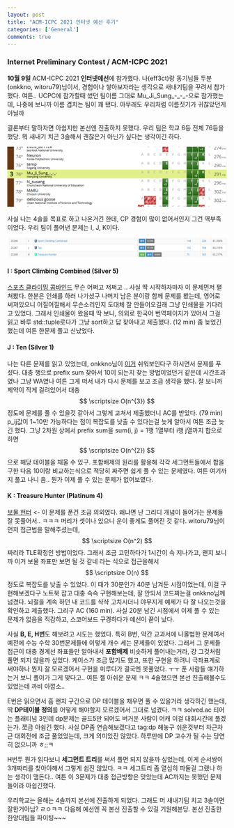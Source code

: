 ```yaml
---
layout: post
title: "ACM-ICPC 2021 인터넷 예선 후기"
categories: ['General']
comments: true
---
```

<script type="text/javascript" 
src="https://cdn.mathjax.org/mathjax/latest/MathJax.js?config=TeX-AMS_HTML">
</script>
### Internet Preliminary Contest / ACM-ICPC 2021

**10월 9일** ACM-ICPC 2021 **인터넷예선**에 참가했다. 나(eff3ct)랑 동기님들 두분(onkkno, witoru79)님이서, 경험이나 쌓아보자라는 생각으로 새내기팀을 꾸려서 참가했다. 여튼.. UCPC에 참가할때 썼던 팀이름 그대로 Mu_Ji_Sung\_\-\_\-\_\-으로 참가했는데, 나중에 보니까 이름 겹치는 팀이 꽤 됐다. 아무래도 우리처럼 이름짓기가 귀찮았던게 아닐까

결론부터 말하자면 아쉽지만 본선엔 진출하지 못했다. 우리 팀은 학교 6등 전체 76등을 했당. 뭐 새내기 치곤 3솔해서 괜찮은거 아닌가 싶다는 생각이긴 하다. 

<p align = "center"> <img src = "\assets\img\icpckorea2021internet\2.png" alt = "2"/> </p>

사실 나는 4솔을 목표로 하고 나온거긴 한데, CP 경험이 많이 없어서인지 그건 역부족이었다. 우리 팀이 풀어낸 문제는 I, J, K이다.

<p align = "center"> <img src = "\assets\img\icpckorea2021internet\1.png" alt = "1"/> </p>

#### I : Sport Climbing Combined (Silver 5)

[스포츠 클라이밍 콤바인드](https://www.acmicpc.net/problem/23246) 무슨 어쩌고 저쩌고 .. 사실 딱 시작하자마자 이 문제먼저 펼쳐봤다. 한분은 인쇄를 하러 나가셨구 나머지 남은 분이랑 함께 문제를 봤는데, 영어로 써져있으니 어질어질해서 무슨소리인지 도대체 잘 안들어오길래 그냥 인쇄물을 기다리고 있었다. 그래서 인쇄물이 왔을때 딱 보니, 의외로 한국어 번역페이지가 있어서 그걸 읽고 바루 std::tuple로다가 그냥 sort하고 답 찾아내고 제출했다. (12 min) 좀 늦었긴 했는데 여튼 한문제 풀고 신났었다.



#### J : Ten (Silver 1)

나는 다른 문제를 읽고 있었는데, onkkno님이 [이거](https://www.acmicpc.net/problem/23247) 쉬워보인다구 하시면서 문제를 푸셨다. 대충 행으로 prefix sum 찾아서 10이 되는지 찾는 방법이었던거 같은데 시간초과였나 그냥 WA였나 여튼 그게 떠서 내가 다시 문제를 보고 조금 생각을 했다. 잘 보니까 제약이 작게 걸려있어서 대충 $$ \scriptsize O(n^{3}) $$정도에 문제를 풀 수 있을것 같아서 그렇게 고쳐서 제출했더니 AC를 받았다. (79 min) p_ij값이 1~10만 가능하다는 점이 복잡도를 낮출 수 있다는걸 늦게 알아서 여튼 조금 늦긴 했다. 그냥 2차원 상에서 prefix sum을 sum(i, j) = 1행 1열부터 i행 j열까지 합으로 하면 $$ \scriptsize O(n^{2}) $$ 으로 해당 테이블을 채울 수 있구. 포함배제의 원리를 활용해 각각 세그먼트들에서 합을 구한 다음 10이랑 비교하는식으로 적당히 짜주면 쉽게 풀 수 있는 문제였다. 여튼 여기까지 풀고 나니 음.. 뭔가 이제 풀 수 있는 문제가 없어보였다.



#### K : Treasure Hunter (Platinum 4)

[보물 헌터](https://www.acmicpc.net/problem/23248) <- 이 문제를 푼건 조금 의외였다. 왜냐면 난 그리디 개념이 들어가는 문제들 잘 못풀어서.. ㅋㅋㅋ 머리가 셋이나 있으니 운이 좋게도 풀어진 것 같다. witoru79님이 먼저 접근법을 말해주셨는데, $$ \scriptsize O(n^2) $$짜리라 TLE확정인 방법이었다. 그래서 조금 고민하다가 1시간이 슥 지나가고, 왠지 보니까 이거 보물 좌표만 보면 될 것 같네 라는 식으로 접근을해서 $$ \scriptsize O(n) $$정도로 복잡도를 낮출 수 있었다. 이 때가 30분인가 40분 남겨둔 시점이었는데, 이걸 구현해보겠다구 노트북 잡고 대충 슥슥 구현해보는데, 잘 안되서 코드짜는걸 onkkno님께 넘겼다. 뇌절을 계속 하던 내 코드를 샥샥 고치시더니 야무지게 예제가 다 잘 나오는것을 확인하고 제출했다. 그리구 AC (160 min). 사실 20분 남긴 시점에서 이제 풀 수 있는 문제가 없음을 직감하고, 스코어보드 구경하다가 예선이 끝이 났다.



사실 **B, E, H번**도 해보려고 시도는 했었다. 특히 B번, 약간 교과서에 나올법한 문제여서 예전에 수능 수학 30번문제들에 이렇게 개수 세는 문제들이 있었다. 그래서 그 문제들 접근이 대충 경계선 좌표들만 알아내서 **포함배제** 비슷하게 풀어내는거라, 걍 그것처럼 풀면 되지 않을까 싶었다. 케이스가 조금 많기도 했고, 또한 구현을 하려니 극좌표계로 써야하나 뭔지 잘 모르겠어서 구현을 미루다가 결국엔 못풀었다. ㅜㅜ 푼 사람들 얘기하는거 보니 풀이가 그게 맞다고.. 여튼 젤 아쉬운 문제 ㅋㅋ 4솔했으면 본선 진출해볼수도 있었는데 까비 아깝소..

E번은 읽으면서 흠 왠지 구간으로 DP 테이블을 채우면 풀 수 있을거라 생각하긴 했는데, 딱 **DP테이블 정의**를 어떻게 해야할지 모르겠어서 그대로 넘겼다. ㅋㅋ solved.ac 티어는 플래티넘 3인데 dp문제는 골드5만 되어도 버거운 사람이 어캐 이걸 대회시간에 풀겠는가. 쪼금 아쉽긴 했다. 사실 DP좀 연습해보겠다고 tag:dp 해놓구 쉬운것부터 차근차근 대회전에 조금 풀었었는데, 크게 의미있진 않았다. 하루만에 DP 고수가 될 수는 당연히 없으니까 ㅎ;;ㅋ

H번두 뭔가 읽다보니 **세그먼트 트리**를 써서 풀면 되지 않을까 싶었는데, 이게 순서쌍이 3개짜리를 찾아야해서 그렇게 쉽진 않았다. ㅋㅋ 세그트리 좀 열심히 파둘걸 그랬나 하는 생각이 맴돈다.. 여튼 이 3문제가 대충 접근방향은 맞았는데 AC까지는 못했던 문제들이라 아쉽긴했다. 

우리학교는 올해는 4솔까지 본선에 진출하게 되었다. 그래도 머 새내기팀 치고 3솔이면 잘한거아님? ㄹㅇㅋㅋ 다음해 예선엔 꼭 본선 진출할 수 있길 기원해본당. 본선 진출한 한양대팀들 파이팅~~~

